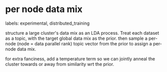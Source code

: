 # per node data mix

labels: experimental, distributed_training

structure a large cluster's data mix as an LDA process. Treat each dataset as a topic, with the target global data mix as the prior. then sample a per-node (node = data parallel rank) topic vector from the prior to assign a per-node data mix.

for extra fanciness, add a temperature term so we can jointly anneal the cluster towards or away from similarity wrt the prior.
